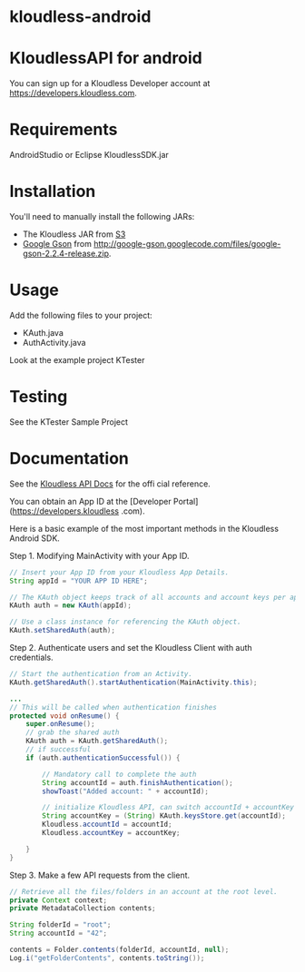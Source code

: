 kloudless-android
==============
# KloudlessAPI for android

You can sign up for a Kloudless Developer account at https://developers.kloudless.com.

Requirements
============
AndroidStudio or Eclipse
KloudlessSDK.jar

Installation
============

You'll need to manually install the following JARs:

* The Kloudless JAR from [S3](https://s3-us-west-2.amazonaws.com/kloudless-static-assets/p/platform/sdk/kloudless-java-0.1.1.jar)
* [Google Gson](http://code.google.com/p/google-gson/) from <http://google-gson.googlecode.com/files/google-gson-2.2.4-release.zip>.

Usage
=====
Add the following files to your project:

* KAuth.java
* AuthActivity.java

Look at the example project KTester

Testing
=======
See the KTester Sample Project


Documentation
=======
See the [Kloudless API Docs](https://developers.kloudless.com/docs) for the offi
cial reference.

You can obtain an App ID at the [Developer Portal](https://developers.kloudless
.com).

Here is a basic example of the most important methods in the Kloudless Android SDK.

Step 1. Modifying MainActivity with your App ID.

```java
// Insert your App ID from your Kloudless App Details.
String appId = "YOUR APP ID HERE";

// The KAuth object keeps track of all accounts and account keys per application.
KAuth auth = new KAuth(appId);

// Use a class instance for referencing the KAuth object.
KAuth.setSharedAuth(auth);
```

Step 2. Authenticate users and set the Kloudless Client with auth credentials.

```java
// Start the authentication from an Activity.
KAuth.getSharedAuth().startAuthentication(MainActivity.this);

...
// This will be called when authentication finishes
protected void onResume() {
    super.onResume();
    // grab the shared auth
    KAuth auth = KAuth.getSharedAuth();
    // if successful
    if (auth.authenticationSuccessful()) {

        // Mandatory call to complete the auth
        String accountId = auth.finishAuthentication();
        showToast("Added account: " + accountId);

        // initialize Kloudless API, can switch accountId + accountKey later
        String accountKey = (String) KAuth.keysStore.get(accountId);
        Kloudless.accountId = accountId;
        Kloudless.accountKey = accountKey;

    }
}
```

Step 3. Make a few API requests from the client.

```java
// Retrieve all the files/folders in an account at the root level.
private Context context;
private MetadataCollection contents;

String folderId = "root";
String accountId = "42";

contents = Folder.contents(folderId, accountId, null);
Log.i("getFolderContents", contents.toString());
```
